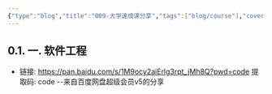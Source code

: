 ```yaml
---
{"type":"blog","title":"009-大学速成课分享","tags":["blog/course"],"cover":"https://codertoro-img01.s3.ladydaily.com/img/material/%E5%BB%BA%E7%AB%8B%E4%B8%AA%E4%BA%BA%E5%8D%9A%E5%AE%A2%E7%9A%84%E5%9F%BA%E6%9C%AC%E6%B5%81%E7%A8%8B.jpg","categories":["资料"],"highlight_shrink":true,"sticky":null,"abbrlink":"7acb5c9d","establish":"2023-01-13 22:37:33","dg-publish":true,"permalink":"/Blog/009-大学速成课分享/","dgPassFrontmatter":true,"noteIcon":"","created":"2025-02-21T11:01:33.125+08:00","updated":"2025-03-03T20:52:18.130+08:00"}
---
```



## 0.1. 一. 软件工程
- 链接: https://pan.baidu.com/s/1M9ocy2aiErlg3rpt_jMh8Q?pwd=code 提取码: code --来自百度网盘超级会员v5的分享








